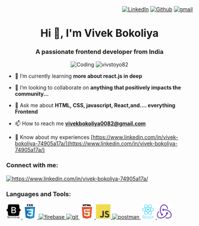 <div height="100"  align="right">
  <a href="https://linkedin.com/in/vivek-bokoliya-74905a17a/"><img alt="LinkedIn" src="https://img.shields.io/badge/LinkedIn-0077B5?style=for-the-badge&logo=linkedin&logoColor=white"></a>
  <a href="https://github.com/Vivstoyo82"><img alt="Github" src="https://img.shields.io/badge/GitHub-100000?style=for-the-badge&logo=github&logoColor=white"></a>
  <a href="mailto:vivekbokoliya0082@gmail.com"><img alt="gmail" src="https://img.shields.io/badge/Gmail-D14836?style=for-the-badge&logo=gmail&logoColor=white"></a>
  </div>

<h1 align="center">Hi 👋, I'm Vivek Bokoliya</h1>
<h3 align="center">A passionate frontend developer from India</h3>
<div align="center">
<img  height="350em" alt="Coding" width="500" src="https://cdn.dribbble.com/users/1162077/screenshots/3848914/programmer.gif" >
<img  height="200rem" src="https://github-readme-stats-sigma-five.vercel.app/api/top-langs?username=vivstoyo82&show_icons=true&locale=en&layout=compact" alt="vivstoyo82" />
</div>

- 🌱 I’m currently learning **more about react.js in deep**

- 👯 I’m looking to collaborate on **anything that positively impacts the community...**

- 💬 Ask me about **HTML, CSS, javascript, React,and.... everything Frontend**

- 📫 How to reach me **vivekbokoliya0082@gmail.com**

- 📄 Know about my experiences [https://www.linkedin.com/in/vivek-bokoliya-74905a17a/](https://www.linkedin.com/in/vivek-bokoliya-74905a17a/)

<h3 align="left">Connect with me:</h3>
<p align="left">
<a href="https://linkedin.com/in/vivek-bokoliya-74905a17a/" target="blank"><img align="center" src="https://raw.githubusercontent.com/rahuldkjain/github-profile-readme-generator/master/src/images/icons/Social/linked-in-alt.svg" alt="https://www.linkedin.com/in/vivek-bokoliya-74905a17a/" height="30" width="40" /></a>
</p>


<h3 align="left">Languages and Tools:</h3>
<p align="left"> <a href="https://getbootstrap.com" target="_blank" rel="noreferrer"> <img src="https://raw.githubusercontent.com/devicons/devicon/master/icons/bootstrap/bootstrap-plain-wordmark.svg" alt="bootstrap" width="40" height="40"/> </a> <a href="https://www.w3schools.com/css/" target="_blank" rel="noreferrer"> <img src="https://raw.githubusercontent.com/devicons/devicon/master/icons/css3/css3-original-wordmark.svg" alt="css3" width="40" height="40"/> </a> <a href="https://firebase.google.com/" target="_blank" rel="noreferrer"> <img src="https://www.vectorlogo.zone/logos/firebase/firebase-icon.svg" alt="firebase" width="40" height="40"/> </a> <a href="https://git-scm.com/" target="_blank" rel="noreferrer"> <img src="https://www.vectorlogo.zone/logos/git-scm/git-scm-icon.svg" alt="git" width="40" height="40"/> </a> <a href="https://www.w3.org/html/" target="_blank" rel="noreferrer"> <img src="https://raw.githubusercontent.com/devicons/devicon/master/icons/html5/html5-original-wordmark.svg" alt="html5" width="40" height="40"/> </a> <a href="https://developer.mozilla.org/en-US/docs/Web/JavaScript" target="_blank" rel="noreferrer"> <img src="https://raw.githubusercontent.com/devicons/devicon/master/icons/javascript/javascript-original.svg" alt="javascript" width="40" height="40"/> </a> <a href="https://postman.com" target="_blank" rel="noreferrer"> <img src="https://www.vectorlogo.zone/logos/getpostman/getpostman-icon.svg" alt="postman" width="40" height="40"/> </a> <a href="https://reactjs.org/" target="_blank" rel="noreferrer"> <img src="https://raw.githubusercontent.com/devicons/devicon/master/icons/react/react-original-wordmark.svg" alt="react" width="40" height="40"/> </a> <a href="https://redux.js.org" target="_blank" rel="noreferrer"> <img src="https://raw.githubusercontent.com/devicons/devicon/master/icons/redux/redux-original.svg" alt="redux" width="40" height="40"/> </a> </p>


